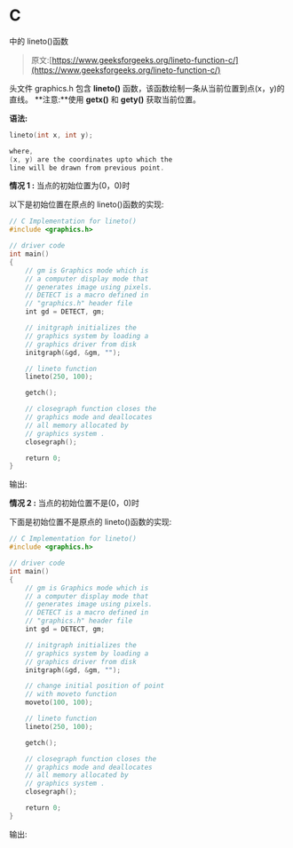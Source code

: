 # C

中的 lineto()函数

> 原文:[https://www.geeksforgeeks.org/lineto-function-c/](https://www.geeksforgeeks.org/lineto-function-c/)

头文件 graphics.h 包含 **lineto()** 函数，该函数绘制一条从当前位置到点(x，y)的直线。
**注意:**使用 **getx()** 和 **gety()** 获取当前位置。

**语法:**

```cpp
lineto(int x, int y);

where,
(x, y) are the coordinates upto which the
line will be drawn from previous point.

```

**情况 1 :** 当点的初始位置为(0，0)时

以下是初始位置在原点的 lineto()函数的实现:

```cpp
// C Implementation for lineto()
#include <graphics.h>

// driver code
int main()
{
    // gm is Graphics mode which is
    // a computer display mode that
    // generates image using pixels.
    // DETECT is a macro defined in
    // "graphics.h" header file
    int gd = DETECT, gm;

    // initgraph initializes the
    // graphics system by loading a
    // graphics driver from disk
    initgraph(&gd, &gm, "");

    // lineto function
    lineto(250, 100);

    getch();

    // closegraph function closes the
    // graphics mode and deallocates
    // all memory allocated by
    // graphics system .
    closegraph();

    return 0;
}
```

输出:

**情况 2 :** 当点的初始位置不是(0，0)时

下面是初始位置不是原点的 lineto()函数的实现:

```cpp
// C Implementation for lineto()
#include <graphics.h>

// driver code
int main()
{
    // gm is Graphics mode which is
    // a computer display mode that
    // generates image using pixels.
    // DETECT is a macro defined in
    // "graphics.h" header file
    int gd = DETECT, gm;

    // initgraph initializes the
    // graphics system by loading a
    // graphics driver from disk
    initgraph(&gd, &gm, "");

    // change initial position of point
    // with moveto function
    moveto(100, 100);

    // lineto function
    lineto(250, 100);

    getch();

    // closegraph function closes the
    // graphics mode and deallocates
    // all memory allocated by
    // graphics system .
    closegraph();

    return 0;
}
```

输出: